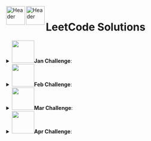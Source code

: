 <a href="https://github.com/ThisIsSakshi/Leetcode-Solutions-2023#gh-light-mode-only">
  <img align="left"  src="https://leetcode.com/_next/static/images/logo-ff2b712834cf26bf50a5de58ee27bcef.png" alt="Header" width="50" />
</a>
<a href="https://github.com/ThisIsSakshi/Leetcode-Solutions-2023#gh-dark-mode-only">
  <img align="left"  src="https://leetcode.com/_next/static/images/logo-dark-c96c407d175e36c81e236fcfdd682a0b.png" alt="Header" width="50" />
</a>
<h1>LeetCode Solutions</h1>

<details close> 
	<summary><img src = "https://leetcode.com/static/images/badges/2023/gif/2023-01.gif" width="60"/><b>Jan Challenge</b>:</summary>

<img src = "https://leetcode.com/static/images/badges/2023/gif/2023-01.gif" width="15"/> [1: 520. Detect Capital.py](https://github.com/ThisIsSakshi/Leetcode-Solutions/blob/main/Jan%20Challenge/1%3A%20520.%20Detect%20Capital.py) 


<img src = "https://leetcode.com/static/images/badges/2023/gif/2023-01.gif" width="15"/> [2: 290. Word Pattern.py](https://github.com/ThisIsSakshi/Leetcode-Solutions/blob/main/Jan%20Challenge/2%3A%20290.%20Word%20Pattern.py) 


<img src = "https://leetcode.com/static/images/badges/2023/gif/2023-01.gif" width="15"/> [3: 944. Delete Columns to Make Sorted.py](https://github.com/ThisIsSakshi/Leetcode-Solutions/blob/main/Jan%20Challenge/3%3A%20944.%20Delete%20Columns%20to%20Make%20Sorted.py) 


<img src = "https://leetcode.com/static/images/badges/2023/gif/2023-01.gif" width="15"/> [4: 2244. Minimum Rounds to Complete All Tasks.py](https://github.com/ThisIsSakshi/Leetcode-Solutions/blob/main/Jan%20Challenge/4%3A%202244.%20Minimum%20Rounds%20to%20Complete%20All%20Tasks.py) 


<img src = "https://leetcode.com/static/images/badges/2023/gif/2023-01.gif" width="15"/> [5: 452. Minimum Number of Arrows to Burst Balloons.py](https://github.com/ThisIsSakshi/Leetcode-Solutions/blob/main/Jan%20Challenge/5%3A%20452.%20Minimum%20Number%20of%20Arrows%20to%20Burst%20Balloons.py) 


<img src = "https://leetcode.com/static/images/badges/2023/gif/2023-01.gif" width="15"/> [6: 1833. Maximum Ice Cream Bars.py](https://github.com/ThisIsSakshi/Leetcode-Solutions/blob/main/Jan%20Challenge/6%3A%201833.%20Maximum%20Ice%20Cream%20Bars.py) 


<img src = "https://leetcode.com/static/images/badges/2023/gif/2023-01.gif" width="15"/> [7: 134. Gas Station.py](https://github.com/ThisIsSakshi/Leetcode-Solutions/blob/main/Jan%20Challenge/7%3A%20134.%20Gas%20Station.py) 


<img src = "https://leetcode.com/static/images/badges/2023/gif/2023-01.gif" width="15"/> [8: 149. Max Points on a Line.py](https://github.com/ThisIsSakshi/Leetcode-Solutions/blob/main/Jan%20Challenge/8%3A%20149.%20Max%20Points%20on%20a%20Line.py) 


<img src = "https://leetcode.com/static/images/badges/2023/gif/2023-01.gif" width="15"/> [9: 144. Binary Tree Preorder Traversal.py](https://github.com/ThisIsSakshi/Leetcode-Solutions/blob/main/Jan%20Challenge/9%3A%20144.%20Binary%20Tree%20Preorder%20Traversal.py) 


<img src = "https://leetcode.com/static/images/badges/2023/gif/2023-01.gif" width="15"/> [10: 100. Same Tree.py](https://github.com/ThisIsSakshi/Leetcode-Solutions/blob/main/Jan%20Challenge/10%3A%20100.%20Same%20Tree.py) 


<img src = "https://leetcode.com/static/images/badges/2023/gif/2023-01.gif" width="15"/> [11: 1443. Minimum Time to Collect All Apples in a Tree.py](https://github.com/ThisIsSakshi/Leetcode-Solutions/blob/main/Jan%20Challenge/11%3A%201443.%20Minimum%20Time%20to%20Collect%20All%20Apples%20in%20a%20Tree.py) 


<img src = "https://leetcode.com/static/images/badges/2023/gif/2023-01.gif" width="15"/> [12: 1519. Number of Nodes in the Sub-Tree With the Same Label.py](https://github.com/ThisIsSakshi/Leetcode-Solutions/blob/main/Jan%20Challenge/12%3A%201519.%20Number%20of%20Nodes%20in%20the%20Sub-Tree%20With%20the%20Same%20Label.py) 


<img src = "https://leetcode.com/static/images/badges/2023/gif/2023-01.gif" width="15"/> [13: 2246. Longest Path With Different Adjacent Characters.py](https://github.com/ThisIsSakshi/Leetcode-Solutions/blob/main/Jan%20Challenge/13%3A%202246.%20Longest%20Path%20With%20Different%20Adjacent%20Characters.py) 


<img src = "https://leetcode.com/static/images/badges/2023/gif/2023-01.gif" width="15"/> [14: 1061. Lexicographically Smallest Equivalent String.py](https://github.com/ThisIsSakshi/Leetcode-Solutions/blob/main/Jan%20Challenge/14%3A%201061.%20Lexicographically%20Smallest%20Equivalent%20String.py) 


<img src = "https://leetcode.com/static/images/badges/2023/gif/2023-01.gif" width="15"/> [15: 2421. Number of Good Paths.py](https://github.com/ThisIsSakshi/Leetcode-Solutions/blob/main/Jan%20Challenge/15%3A%202421.%20Number%20of%20Good%20Paths.py) 


<img src = "https://leetcode.com/static/images/badges/2023/gif/2023-01.gif" width="15"/> [16: 57. Insert Interval.py](https://github.com/ThisIsSakshi/Leetcode-Solutions/blob/main/Jan%20Challenge/16%3A%2057.%20Insert%20Interval.py) 


<img src = "https://leetcode.com/static/images/badges/2023/gif/2023-01.gif" width="15"/> [17: 926. Flip String to Monotone Increasing.py](https://github.com/ThisIsSakshi/Leetcode-Solutions/blob/main/Jan%20Challenge/17%3A%20926.%20Flip%20String%20to%20Monotone%20Increasing.py) 


<img src = "https://leetcode.com/static/images/badges/2023/gif/2023-01.gif" width="15"/> [18: 918. Maximum Sum Circular Subarray.py](https://github.com/ThisIsSakshi/Leetcode-Solutions/blob/main/Jan%20Challenge/18%3A%20918.%20Maximum%20Sum%20Circular%20Subarray.py) 


<img src = "https://leetcode.com/static/images/badges/2023/gif/2023-01.gif" width="15"/> [19: 491. Non-decreasing Subsequences.py](https://github.com/ThisIsSakshi/Leetcode-Solutions/blob/main/Jan%20Challenge/19%3A%20491.%20Non-decreasing%20Subsequences.py) 


<img src = "https://leetcode.com/static/images/badges/2023/gif/2023-01.gif" width="15"/> [20: 974. Subarray Sums Divisible by K.py](https://github.com/ThisIsSakshi/Leetcode-Solutions/blob/main/Jan%20Challenge/20%3A%20974.%20Subarray%20Sums%20Divisible%20by%20K.py) 


<img src = "https://leetcode.com/static/images/badges/2023/gif/2023-01.gif" width="15"/> [21: 93. Restore IP Addresses.py](https://github.com/ThisIsSakshi/Leetcode-Solutions/blob/main/Jan%20Challenge/21%3A%2093.%20Restore%20IP%20Addresses.py) 


<img src = "https://leetcode.com/static/images/badges/2023/gif/2023-01.gif" width="15"/> [22: 131. Palindrome Partitioning.py](https://github.com/ThisIsSakshi/Leetcode-Solutions/blob/main/Jan%20Challenge/22%3A%20131.%20Palindrome%20Partitioning.py) 


<img src = "https://leetcode.com/static/images/badges/2023/gif/2023-01.gif" width="15"/> [23: 997. Find the Town Judge.py](https://github.com/ThisIsSakshi/Leetcode-Solutions/blob/main/Jan%20Challenge/23%3A%20997.%20Find%20the%20Town%20Judge.py) 


<img src = "https://leetcode.com/static/images/badges/2023/gif/2023-01.gif" width="15"/> [24: 909. Snakes and Ladders.py](https://github.com/ThisIsSakshi/Leetcode-Solutions/blob/main/Jan%20Challenge/24%3A%20909.%20Snakes%20and%20Ladders.py) 


<img src = "https://leetcode.com/static/images/badges/2023/gif/2023-01.gif" width="15"/> [25: 2359. Find Closest Node to Given Two Nodes.py](https://github.com/ThisIsSakshi/Leetcode-Solutions/blob/main/Jan%20Challenge/25%3A%202359.%20Find%20Closest%20Node%20to%20Given%20Two%20Nodes.py) 


<img src = "https://leetcode.com/static/images/badges/2023/gif/2023-01.gif" width="15"/> [26: 787. Cheapest Flights Within K Stops.py](https://github.com/ThisIsSakshi/Leetcode-Solutions/blob/main/Jan%20Challenge/26%3A%20787.%20Cheapest%20Flights%20Within%20K%20Stops.py) 


<img src = "https://leetcode.com/static/images/badges/2023/gif/2023-01.gif" width="15"/> [27: 472. Concatenated Words.py](https://github.com/ThisIsSakshi/Leetcode-Solutions/blob/main/Jan%20Challenge/27%3A%20472.%20Concatenated%20Words.py) 


<img src = "https://leetcode.com/static/images/badges/2023/gif/2023-01.gif" width="15"/> [28: 352. Data Stream as Disjoint Intervals.py](https://github.com/ThisIsSakshi/Leetcode-Solutions/blob/main/Jan%20Challenge/28%3A%20352.%20Data%20Stream%20as%20Disjoint%20Intervals.py) 


<img src = "https://leetcode.com/static/images/badges/2023/gif/2023-01.gif" width="15"/> [29: 460. LFU Cache.py](https://github.com/ThisIsSakshi/Leetcode-Solutions/blob/main/Jan%20Challenge/29%3A%20460.%20LFU%20Cache.py) 


<img src = "https://leetcode.com/static/images/badges/2023/gif/2023-01.gif" width="15"/> [30: 1137. N-th Tribonacci Number.py](https://github.com/ThisIsSakshi/Leetcode-Solutions/blob/main/Jan%20Challenge/30%3A%201137.%20N-th%20Tribonacci%20Number.py) 


<img src = "https://leetcode.com/static/images/badges/2023/gif/2023-01.gif" width="15"/> [31: 1626. Best Team With No Conflicts.py](https://github.com/ThisIsSakshi/Leetcode-Solutions/blob/main/Jan%20Challenge/31%3A%201626.%20Best%20Team%20With%20No%20Conflicts.py) 

</details>

<details close> 
	<summary><img src = "https://leetcode.com/static/images/badges/2023/gif/2023-02.gif" width="60"/><b>Feb Challenge</b>:</summary>

<img src = "https://leetcode.com/static/images/badges/2023/gif/2023-02.gif" width="15"/> [1: 1071. Greatest Common Divisor of Strings.py](https://github.com/ThisIsSakshi/Leetcode-Solutions/blob/main/Feb%20Challenge/1%3A%201071.%20Greatest%20Common%20Divisor%20of%20Strings.py) 


<img src = "https://leetcode.com/static/images/badges/2023/gif/2023-02.gif" width="15"/> [2: 953. Verifying an Alien Dictionary.py](https://github.com/ThisIsSakshi/Leetcode-Solutions/blob/main/Feb%20Challenge/2%3A%20953.%20Verifying%20an%20Alien%20Dictionary.py) 


<img src = "https://leetcode.com/static/images/badges/2023/gif/2023-02.gif" width="15"/> [3: 6. Zigzag Conversion.py](https://github.com/ThisIsSakshi/Leetcode-Solutions/blob/main/Feb%20Challenge/3%3A%206.%20Zigzag%20Conversion.py) 


<img src = "https://leetcode.com/static/images/badges/2023/gif/2023-02.gif" width="15"/> [4: 438. Find All Anagrams in a String.py](https://github.com/ThisIsSakshi/Leetcode-Solutions/blob/main/Feb%20Challenge/4%3A%20438.%20Find%20All%20Anagrams%20in%20a%20String.py) 


<img src = "https://leetcode.com/static/images/badges/2023/gif/2023-02.gif" width="15"/> [5: 1470. Shuffle the Array.py](https://github.com/ThisIsSakshi/Leetcode-Solutions/blob/main/Feb%20Challenge/5%3A%201470.%20Shuffle%20the%20Array.py) 


<img src = "https://leetcode.com/static/images/badges/2023/gif/2023-02.gif" width="15"/> [6: 567. Permutation in String.py](https://github.com/ThisIsSakshi/Leetcode-Solutions/blob/main/Feb%20Challenge/6%3A%20567.%20Permutation%20in%20String.py) 


<img src = "https://leetcode.com/static/images/badges/2023/gif/2023-02.gif" width="15"/> [7: 904. Fruit Into Baskets.py](https://github.com/ThisIsSakshi/Leetcode-Solutions/blob/main/Feb%20Challenge/7%3A%20904.%20Fruit%20Into%20Baskets.py) 


<img src = "https://leetcode.com/static/images/badges/2023/gif/2023-02.gif" width="15"/> [8: 45. Jump Game II.py](https://github.com/ThisIsSakshi/Leetcode-Solutions/blob/main/Feb%20Challenge/8%3A%2045.%20Jump%20Game%20II.py) 


<img src = "https://leetcode.com/static/images/badges/2023/gif/2023-02.gif" width="15"/> [9: 2306. Naming a Company.py](https://github.com/ThisIsSakshi/Leetcode-Solutions/blob/main/Feb%20Challenge/9%3A%202306.%20Naming%20a%20Company.py) 


<img src = "https://leetcode.com/static/images/badges/2023/gif/2023-02.gif" width="15"/> [10: 1162. As Far from Land as Possible.py](https://github.com/ThisIsSakshi/Leetcode-Solutions/blob/main/Feb%20Challenge/10%3A%201162.%20As%20Far%20from%20Land%20as%20Possible.py) 


<img src = "https://leetcode.com/static/images/badges/2023/gif/2023-02.gif" width="15"/> [11: 1129. Shortest Path with Alternating Colors.py](https://github.com/ThisIsSakshi/Leetcode-Solutions/blob/main/Feb%20Challenge/11%3A%201129.%20Shortest%20Path%20with%20Alternating%20Colors.py) 


<img src = "https://leetcode.com/static/images/badges/2023/gif/2023-02.gif" width="15"/> [12: 2477. Minimum Fuel Cost to Report to the Capital.py](https://github.com/ThisIsSakshi/Leetcode-Solutions/blob/main/Feb%20Challenge/12%3A%202477.%20Minimum%20Fuel%20Cost%20to%20Report%20to%20the%20Capital.py) 


<img src = "https://leetcode.com/static/images/badges/2023/gif/2023-02.gif" width="15"/> [13: 1523. Count Odd Numbers in an Interval Range.py](https://github.com/ThisIsSakshi/Leetcode-Solutions/blob/main/Feb%20Challenge/13%3A%201523.%20Count%20Odd%20Numbers%20in%20an%20Interval%20Range.py) 


<img src = "https://leetcode.com/static/images/badges/2023/gif/2023-02.gif" width="15"/> [14: 67. Add Binary.py](https://github.com/ThisIsSakshi/Leetcode-Solutions/blob/main/Feb%20Challenge/14%3A%2067.%20Add%20Binary.py) 


<img src = "https://leetcode.com/static/images/badges/2023/gif/2023-02.gif" width="15"/> [15: 989. Add to Array-Form of Integer.py](https://github.com/ThisIsSakshi/Leetcode-Solutions/blob/main/Feb%20Challenge/15%3A%20989.%20Add%20to%20Array-Form%20of%20Integer.py) 


<img src = "https://leetcode.com/static/images/badges/2023/gif/2023-02.gif" width="15"/> [16: 104. Maximum Depth of Binary Tree.py](https://github.com/ThisIsSakshi/Leetcode-Solutions/blob/main/Feb%20Challenge/16%3A%20104.%20Maximum%20Depth%20of%20Binary%20Tree.py) 


<img src = "https://leetcode.com/static/images/badges/2023/gif/2023-02.gif" width="15"/> [17: 783. Minimum Distance Between BST Nodes.py](https://github.com/ThisIsSakshi/Leetcode-Solutions/blob/main/Feb%20Challenge/17%3A%20783.%20Minimum%20Distance%20Between%20BST%20Nodes.py) 


<img src = "https://leetcode.com/static/images/badges/2023/gif/2023-02.gif" width="15"/> [18: 226. Invert Binary Tree.py](https://github.com/ThisIsSakshi/Leetcode-Solutions/blob/main/Feb%20Challenge/18%3A%20226.%20Invert%20Binary%20Tree.py) 


<img src = "https://leetcode.com/static/images/badges/2023/gif/2023-02.gif" width="15"/> [19: 103. Binary Tree Zigzag Level Order Traversal.py](https://github.com/ThisIsSakshi/Leetcode-Solutions/blob/main/Feb%20Challenge/19%3A%20103.%20Binary%20Tree%20Zigzag%20Level%20Order%20Traversal.py) 


<img src = "https://leetcode.com/static/images/badges/2023/gif/2023-02.gif" width="15"/> [20: 35. Search Insert Position.py](https://github.com/ThisIsSakshi/Leetcode-Solutions/blob/main/Feb%20Challenge/20%3A%2035.%20Search%20Insert%20Position.py) 


<img src = "https://leetcode.com/static/images/badges/2023/gif/2023-02.gif" width="15"/> [21: 540. Single Element in a Sorted Array.py](https://github.com/ThisIsSakshi/Leetcode-Solutions/blob/main/Feb%20Challenge/21%3A%20540.%20Single%20Element%20in%20a%20Sorted%20Array.py) 


<img src = "https://leetcode.com/static/images/badges/2023/gif/2023-02.gif" width="15"/> [22: 1011. Capacity To Ship Packages Within D Days.py](https://github.com/ThisIsSakshi/Leetcode-Solutions/blob/main/Feb%20Challenge/22%3A%201011.%20Capacity%20To%20Ship%20Packages%20Within%20D%20Days.py) 


<img src = "https://leetcode.com/static/images/badges/2023/gif/2023-02.gif" width="15"/> [23: 502. IPO.py](https://github.com/ThisIsSakshi/Leetcode-Solutions/blob/main/Feb%20Challenge/23%3A%20502.%20IPO.py) 


<img src = "https://leetcode.com/static/images/badges/2023/gif/2023-02.gif" width="15"/> [24: 1675. Minimize Deviation in Array.py](https://github.com/ThisIsSakshi/Leetcode-Solutions/blob/main/Feb%20Challenge/24%3A%201675.%20Minimize%20Deviation%20in%20Array.py) 


<img src = "https://leetcode.com/static/images/badges/2023/gif/2023-02.gif" width="15"/> [25: 121. Best Time to Buy and Sell Stock.py](https://github.com/ThisIsSakshi/Leetcode-Solutions/blob/main/Feb%20Challenge/25%3A%20121.%20Best%20Time%20to%20Buy%20and%20Sell%20Stock.py) 


<img src = "https://leetcode.com/static/images/badges/2023/gif/2023-02.gif" width="15"/> [26: 72. Edit Distance.py](https://github.com/ThisIsSakshi/Leetcode-Solutions/blob/main/Feb%20Challenge/26%3A%2072.%20Edit%20Distance.py) 


<img src = "https://leetcode.com/static/images/badges/2023/gif/2023-02.gif" width="15"/> [27: 427. Construct Quad Tree.py](https://github.com/ThisIsSakshi/Leetcode-Solutions/blob/main/Feb%20Challenge/27%3A%20427.%20Construct%20Quad%20Tree.py) 


<img src = "https://leetcode.com/static/images/badges/2023/gif/2023-02.gif" width="15"/> [28: 652. Find Duplicate Subtrees.py](https://github.com/ThisIsSakshi/Leetcode-Solutions/blob/main/Feb%20Challenge/28%3A%20652.%20Find%20Duplicate%20Subtrees.py) 

</details>

<details close> 
	<summary><img src = "https://leetcode.com/static/images/badges/2023/gif/2023-03.gif" width="60"/><b>Mar Challenge</b>:</summary>

<img src = "https://leetcode.com/static/images/badges/2023/gif/2023-03.gif" width="15"/> [1: 912. Sort an Array.py](https://github.com/ThisIsSakshi/Leetcode-Solutions/blob/main/Mar%20Challenge/1%3A%20912.%20Sort%20an%20Array.py) 


<img src = "https://leetcode.com/static/images/badges/2023/gif/2023-03.gif" width="15"/> [2: 443. String Compression.py](https://github.com/ThisIsSakshi/Leetcode-Solutions/blob/main/Mar%20Challenge/2%3A%20443.%20String%20Compression.py) 


<img src = "https://leetcode.com/static/images/badges/2023/gif/2023-03.gif" width="15"/> [3: 28. Find the Index of the First Occurrence in a String.py](https://github.com/ThisIsSakshi/Leetcode-Solutions/blob/main/Mar%20Challenge/3%3A%2028.%20Find%20the%20Index%20of%20the%20First%20Occurrence%20in%20a%20String.py) 


<img src = "https://leetcode.com/static/images/badges/2023/gif/2023-03.gif" width="15"/> [4: 2444. Count Subarrays With Fixed Bounds.py](https://github.com/ThisIsSakshi/Leetcode-Solutions/blob/main/Mar%20Challenge/4%3A%202444.%20Count%20Subarrays%20With%20Fixed%20Bounds.py) 


<img src = "https://leetcode.com/static/images/badges/2023/gif/2023-03.gif" width="15"/> [5: 1345. Jump Game IV.py](https://github.com/ThisIsSakshi/Leetcode-Solutions/blob/main/Mar%20Challenge/5%3A%201345.%20Jump%20Game%20IV.py) 


<img src = "https://leetcode.com/static/images/badges/2023/gif/2023-03.gif" width="15"/> [6: 1539. Kth Missing Positive Number.py](https://github.com/ThisIsSakshi/Leetcode-Solutions/blob/main/Mar%20Challenge/6%3A%201539.%20Kth%20Missing%20Positive%20Number.py) 


<img src = "https://leetcode.com/static/images/badges/2023/gif/2023-03.gif" width="15"/> [7: 2187. Minimum Time to Complete Trips.py](https://github.com/ThisIsSakshi/Leetcode-Solutions/blob/main/Mar%20Challenge/7%3A%202187.%20Minimum%20Time%20to%20Complete%20Trips.py) 


<img src = "https://leetcode.com/static/images/badges/2023/gif/2023-03.gif" width="15"/> [8: 875. Koko Eating Bananas.py](https://github.com/ThisIsSakshi/Leetcode-Solutions/blob/main/Mar%20Challenge/8%3A%20875.%20Koko%20Eating%20Bananas.py) 


<img src = "https://leetcode.com/static/images/badges/2023/gif/2023-03.gif" width="15"/> [9: 142. Linked List Cycle II.py](https://github.com/ThisIsSakshi/Leetcode-Solutions/blob/main/Mar%20Challenge/9%3A%20142.%20Linked%20List%20Cycle%20II.py) 


<img src = "https://leetcode.com/static/images/badges/2023/gif/2023-03.gif" width="15"/> [10: 382. Linked List Random Node.py](https://github.com/ThisIsSakshi/Leetcode-Solutions/blob/main/Mar%20Challenge/10%3A%20382.%20Linked%20List%20Random%20Node.py) 


<img src = "https://leetcode.com/static/images/badges/2023/gif/2023-03.gif" width="15"/> [11: 109. Convert Sorted List to Binary Search Tree.py](https://github.com/ThisIsSakshi/Leetcode-Solutions/blob/main/Mar%20Challenge/11%3A%20109.%20Convert%20Sorted%20List%20to%20Binary%20Search%20Tree.py) 


<img src = "https://leetcode.com/static/images/badges/2023/gif/2023-03.gif" width="15"/> [12: 23. Merge k Sorted Lists.py](https://github.com/ThisIsSakshi/Leetcode-Solutions/blob/main/Mar%20Challenge/12%3A%2023.%20Merge%20k%20Sorted%20Lists.py) 


<img src = "https://leetcode.com/static/images/badges/2023/gif/2023-03.gif" width="15"/> [13: 101. Symmetric Tree.py](https://github.com/ThisIsSakshi/Leetcode-Solutions/blob/main/Mar%20Challenge/13%3A%20101.%20Symmetric%20Tree.py) 


<img src = "https://leetcode.com/static/images/badges/2023/gif/2023-03.gif" width="15"/> [14: 129. Sum Root to Leaf Numbers.py](https://github.com/ThisIsSakshi/Leetcode-Solutions/blob/main/Mar%20Challenge/14%3A%20129.%20Sum%20Root%20to%20Leaf%20Numbers.py) 


<img src = "https://leetcode.com/static/images/badges/2023/gif/2023-03.gif" width="15"/> [15: 958. Check Completeness of a Binary Tree.py](https://github.com/ThisIsSakshi/Leetcode-Solutions/blob/main/Mar%20Challenge/15%3A%20958.%20Check%20Completeness%20of%20a%20Binary%20Tree.py) 


<img src = "https://leetcode.com/static/images/badges/2023/gif/2023-03.gif" width="15"/> [16: 106. Construct Binary Tree from Inorder and Postorder Traversal.py](https://github.com/ThisIsSakshi/Leetcode-Solutions/blob/main/Mar%20Challenge/16%3A%20106.%20Construct%20Binary%20Tree%20from%20Inorder%20and%20Postorder%20Traversal.py) 


<img src = "https://leetcode.com/static/images/badges/2023/gif/2023-03.gif" width="15"/> [17: 208. Implement Trie (Prefix Tree).py](https://github.com/ThisIsSakshi/Leetcode-Solutions/blob/main/Mar%20Challenge/17%3A%20208.%20Implement%20Trie%20%28Prefix%20Tree%29.py) 


<img src = "https://leetcode.com/static/images/badges/2023/gif/2023-03.gif" width="15"/> [18: 1472. Design Browser History.py](https://github.com/ThisIsSakshi/Leetcode-Solutions/blob/main/Mar%20Challenge/18%3A%201472.%20Design%20Browser%20History.py) 


<img src = "https://leetcode.com/static/images/badges/2023/gif/2023-03.gif" width="15"/> [19: 211. Design Add and Search Words Data Structure.py](https://github.com/ThisIsSakshi/Leetcode-Solutions/blob/main/Mar%20Challenge/19%3A%20211.%20Design%20Add%20and%20Search%20Words%20Data%20Structure.py) 


<img src = "https://leetcode.com/static/images/badges/2023/gif/2023-03.gif" width="15"/> [20: 605. Can Place Flowers.py](https://github.com/ThisIsSakshi/Leetcode-Solutions/blob/main/Mar%20Challenge/20%3A%20605.%20Can%20Place%20Flowers.py) 


<img src = "https://leetcode.com/static/images/badges/2023/gif/2023-03.gif" width="15"/> [21: 2348. Number of Zero-Filled Subarrays.py](https://github.com/ThisIsSakshi/Leetcode-Solutions/blob/main/Mar%20Challenge/21%3A%202348.%20Number%20of%20Zero-Filled%20Subarrays.py) 


<img src = "https://leetcode.com/static/images/badges/2023/gif/2023-03.gif" width="15"/> [22: 2492. Minimum Score of a Path Between Two Cities.py](https://github.com/ThisIsSakshi/Leetcode-Solutions/blob/main/Mar%20Challenge/22%3A%202492.%20Minimum%20Score%20of%20a%20Path%20Between%20Two%20Cities.py) 


<img src = "https://leetcode.com/static/images/badges/2023/gif/2023-03.gif" width="15"/> [23: 1319. Number of Operations to Make Network Connected.py](https://github.com/ThisIsSakshi/Leetcode-Solutions/blob/main/Mar%20Challenge/23%3A%201319.%20Number%20of%20Operations%20to%20Make%20Network%20Connected.py) 


<img src = "https://leetcode.com/static/images/badges/2023/gif/2023-03.gif" width="15"/> [24: 1466. Reorder Routes to Make All Paths Lead to the City Zero.py](https://github.com/ThisIsSakshi/Leetcode-Solutions/blob/main/Mar%20Challenge/24%3A%201466.%20Reorder%20Routes%20to%20Make%20All%20Paths%20Lead%20to%20the%20City%20Zero.py) 


<img src = "https://leetcode.com/static/images/badges/2023/gif/2023-03.gif" width="15"/> [25: 2316. Count Unreachable Pairs of Nodes in an Undirected Graph.py](https://github.com/ThisIsSakshi/Leetcode-Solutions/blob/main/Mar%20Challenge/25%3A%202316.%20Count%20Unreachable%20Pairs%20of%20Nodes%20in%20an%20Undirected%20Graph.py) 


<img src = "https://leetcode.com/static/images/badges/2023/gif/2023-03.gif" width="15"/> [26: 2360. Longest Cycle in a Graph.py](https://github.com/ThisIsSakshi/Leetcode-Solutions/blob/main/Mar%20Challenge/26%3A%202360.%20Longest%20Cycle%20in%20a%20Graph.py) 


<img src = "https://leetcode.com/static/images/badges/2023/gif/2023-03.gif" width="15"/> [27: 64. Minimum Path Sum.py](https://github.com/ThisIsSakshi/Leetcode-Solutions/blob/main/Mar%20Challenge/27%3A%2064.%20Minimum%20Path%20Sum.py) 


<img src = "https://leetcode.com/static/images/badges/2023/gif/2023-03.gif" width="15"/> [28: 983. Minimum Cost For Tickets.py](https://github.com/ThisIsSakshi/Leetcode-Solutions/blob/main/Mar%20Challenge/28%3A%20983.%20Minimum%20Cost%20For%20Tickets.py) 


<img src = "https://leetcode.com/static/images/badges/2023/gif/2023-03.gif" width="15"/> [29: 1402. Reducing Dishes.py](https://github.com/ThisIsSakshi/Leetcode-Solutions/blob/main/Mar%20Challenge/29%3A%201402.%20Reducing%20Dishes.py) 


<img src = "https://leetcode.com/static/images/badges/2023/gif/2023-03.gif" width="15"/> [30: 87. Scramble String.py](https://github.com/ThisIsSakshi/Leetcode-Solutions/blob/main/Mar%20Challenge/30%3A%2087.%20Scramble%20String.py) 


<img src = "https://leetcode.com/static/images/badges/2023/gif/2023-03.gif" width="15"/> [31: 1444. Number of Ways of Cutting a Pizza.py](https://github.com/ThisIsSakshi/Leetcode-Solutions/blob/main/Mar%20Challenge/31%3A%201444.%20Number%20of%20Ways%20of%20Cutting%20a%20Pizza.py) 

</details>

<details close> 
	<summary><img src = "https://leetcode.com/static/images/badges/2023/gif/2023-04.gif" width="60"/><b>Apr Challenge</b>:</summary>

<img src = "https://leetcode.com/static/images/badges/2023/gif/2023-04.gif" width="15"/> [1: 704. Binary Search.py](https://github.com/ThisIsSakshi/Leetcode-Solutions/blob/main/Apr%20Challenge/1%3A%20704.%20Binary%20Search.py) 


<img src = "https://leetcode.com/static/images/badges/2023/gif/2023-04.gif" width="15"/> [2: 2300. Successful Pairs of Spells and Potions.py](https://github.com/ThisIsSakshi/Leetcode-Solutions/blob/main/Apr%20Challenge/2%3A%202300.%20Successful%20Pairs%20of%20Spells%20and%20Potions.py) 


<img src = "https://leetcode.com/static/images/badges/2023/gif/2023-04.gif" width="15"/> [3: 881. Boats to Save People.py](https://github.com/ThisIsSakshi/Leetcode-Solutions/blob/main/Apr%20Challenge/3%3A%20881.%20Boats%20to%20Save%20People.py) 


<img src = "https://leetcode.com/static/images/badges/2023/gif/2023-04.gif" width="15"/> [4: 2405. Optimal Partition of String.py](https://github.com/ThisIsSakshi/Leetcode-Solutions/blob/main/Apr%20Challenge/4%3A%202405.%20Optimal%20Partition%20of%20String.py) 


<img src = "https://leetcode.com/static/images/badges/2023/gif/2023-04.gif" width="15"/> [5: 2439. Minimize Maximum of Array.py](https://github.com/ThisIsSakshi/Leetcode-Solutions/blob/main/Apr%20Challenge/5%3A%202439.%20Minimize%20Maximum%20of%20Array.py) 


<img src = "https://leetcode.com/static/images/badges/2023/gif/2023-04.gif" width="15"/> [6: 1254. Number of Closed Islands.py](https://github.com/ThisIsSakshi/Leetcode-Solutions/blob/main/Apr%20Challenge/6%3A%201254.%20Number%20of%20Closed%20Islands.py) 


<img src = "https://leetcode.com/static/images/badges/2023/gif/2023-04.gif" width="15"/> [7: 1020. Number of Enclaves.py](https://github.com/ThisIsSakshi/Leetcode-Solutions/blob/main/Apr%20Challenge/7%3A%201020.%20Number%20of%20Enclaves.py) 


<img src = "https://leetcode.com/static/images/badges/2023/gif/2023-04.gif" width="15"/> [8: 133. Clone Graph.py](https://github.com/ThisIsSakshi/Leetcode-Solutions/blob/main/Apr%20Challenge/8%3A%20133.%20Clone%20Graph.py) 


<img src = "https://leetcode.com/static/images/badges/2023/gif/2023-04.gif" width="15"/> [9: 1857. Largest Color Value in a Directed Graph.py](https://github.com/ThisIsSakshi/Leetcode-Solutions/blob/main/Apr%20Challenge/9%3A%201857.%20Largest%20Color%20Value%20in%20a%20Directed%20Graph.py) 


<img src = "https://leetcode.com/static/images/badges/2023/gif/2023-04.gif" width="15"/> [10: 20. Valid Parentheses.py](https://github.com/ThisIsSakshi/Leetcode-Solutions/blob/main/Apr%20Challenge/10%3A%2020.%20Valid%20Parentheses.py) 


<img src = "https://leetcode.com/static/images/badges/2023/gif/2023-04.gif" width="15"/> [11: 2390. Removing Stars From a String.py](https://github.com/ThisIsSakshi/Leetcode-Solutions/blob/main/Apr%20Challenge/11%3A%202390.%20Removing%20Stars%20From%20a%20String.py) 


<img src = "https://leetcode.com/static/images/badges/2023/gif/2023-04.gif" width="15"/> [12: 71. Simplify Path.py](https://github.com/ThisIsSakshi/Leetcode-Solutions/blob/main/Apr%20Challenge/12%3A%2071.%20Simplify%20Path.py) 


<img src = "https://leetcode.com/static/images/badges/2023/gif/2023-04.gif" width="15"/> [13: 946. Validate Stack Sequences.py](https://github.com/ThisIsSakshi/Leetcode-Solutions/blob/main/Apr%20Challenge/13%3A%20946.%20Validate%20Stack%20Sequences.py) 


<img src = "https://leetcode.com/static/images/badges/2023/gif/2023-04.gif" width="15"/> [14: 516. Longest Palindromic Subsequence.py](https://github.com/ThisIsSakshi/Leetcode-Solutions/blob/main/Apr%20Challenge/14%3A%20516.%20Longest%20Palindromic%20Subsequence.py) 


<img src = "https://leetcode.com/static/images/badges/2023/gif/2023-04.gif" width="15"/> [15: 2218. Maximum Value of K Coins From Piles.py](https://github.com/ThisIsSakshi/Leetcode-Solutions/blob/main/Apr%20Challenge/15%3A%202218.%20Maximum%20Value%20of%20K%20Coins%20From%20Piles.py) 


<img src = "https://leetcode.com/static/images/badges/2023/gif/2023-04.gif" width="15"/> [16: 1639. Number of Ways to Form a Target String Given a Dictionary.py](https://github.com/ThisIsSakshi/Leetcode-Solutions/blob/main/Apr%20Challenge/16%3A%201639.%20Number%20of%20Ways%20to%20Form%20a%20Target%20String%20Given%20a%20Dictionary.py) 


<img src = "https://leetcode.com/static/images/badges/2023/gif/2023-04.gif" width="15"/> [17: 1431. Kids With the Greatest Number of Candies.py](https://github.com/ThisIsSakshi/Leetcode-Solutions/blob/main/Apr%20Challenge/17%3A%201431.%20Kids%20With%20the%20Greatest%20Number%20of%20Candies.py) 

</details>